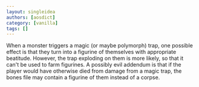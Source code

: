 ```yaml
---
layout: singleidea
authors: [aosdict]
category: [vanilla]
tags: []
---
```

When a monster triggers a magic (or maybe polymorph) trap, one possible effect is that they turn into a figurine of themselves with appropriate beatitude. However, the trap exploding on them is more likely, so that it can't be used to farm figurines. A possibly evil addendum is that if the player would have otherwise died from damage from a magic trap, the bones file may contain a figurine of them instead of a corpse.
